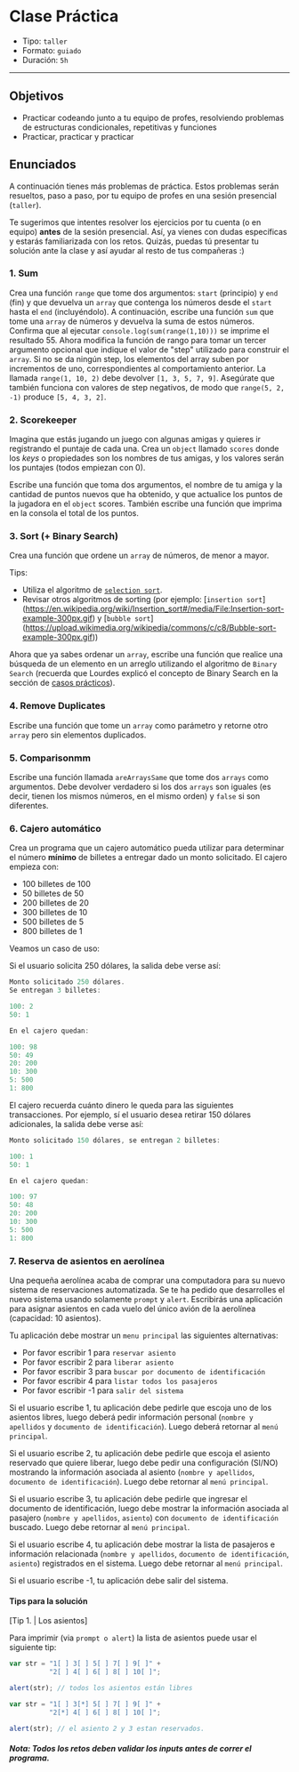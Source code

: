 # Clase Práctica

- Tipo: `taller`
- Formato: `guiado`
- Duración: `5h`

***

## Objetivos

- Practicar codeando junto a tu equipo de profes, resolviendo problemas de
  estructuras condicionales, repetitivas y funciones
- Practicar, practicar y practicar

## Enunciados

A continuación tienes más problemas de práctica. Estos problemas serán
resueltos, paso a paso, por tu equipo de profes en una sesión presencial
(`taller`).

Te sugerimos que intentes resolver los ejercicios por tu cuenta (o en equipo)
**antes** de la sesión presencial. Así, ya vienes con dudas específicas y
estarás familiarizada con los retos. Quizás, puedas tú presentar tu solución
ante la clase y así ayudar al resto de tus compañeras :)

### 1. Sum

Crea una función `range` que tome dos argumentos: `start` (principio) y `end`
(fin) y que devuelva un `array` que contenga los números desde el `start` hasta
el `end` (incluyéndolo). A continuación, escribe una función `sum` que tome una
`array` de números y devuelva la suma de estos números. Confirma que al
ejecutar `console.log(sum(range(1,10)))` se imprime el resultado 55.
Ahora modifica la función de rango para tomar un tercer argumento opcional que
indique el valor de "step" utilizado para construir el `array`. Si no se da
ningún step, los elementos del array suben por incrementos de uno,
correspondientes al comportamiento anterior. La llamada  `range(1, 10, 2)` debe
devolver `[1, 3, 5, 7, 9]`. Asegúrate que también funciona con valores de step
negativos, de modo que `range(5, 2, -1)` produce `[5, 4, 3, 2]`.

### 2. Scorekeeper

Imagina que estás jugando un juego con algunas amigas y quieres ir registrando
el puntaje de cada una. Crea un `object` llamado `scores` donde los _keys_ o
propiedades son los nombres de tus amigas, y los valores serán los puntajes
(todos empiezan con 0).

Escribe una función que toma dos argumentos, el nombre de tu amiga y la
cantidad de puntos nuevos que ha obtenido, y que actualice los puntos de la
jugadora en el `object` scores. También escribe una función que imprima en la
consola el total de los puntos.

### 3. Sort (+ Binary Search)

Crea una función que ordene un `array` de números, de menor a mayor.

Tips:

- Utiliza el algoritmo de [`selection sort`](https://en.wikipedia.org/wiki/Selection_sort).
- Revisar otros algoritmos de sorting (por ejemplo: [`insertion sort`]
(<https://en.wikipedia.org/wiki/Insertion_sort#/media/File:Insertion-sort-example-300px.gif>)
y [`bubble sort`]
(<https://upload.wikimedia.org/wikipedia/commons/c/c8/Bubble-sort-example-300px.gif>))

Ahora que ya sabes ordenar un `array`, escribe una función que realice una
búsqueda de un elemento en un arreglo utilizando el algoritmo de `Binary
Search` (recuerda que Lourdes explicó el concepto de Binary Search en la
sección de [casos prácticos](08-practical-cases)).

### 4. Remove Duplicates

Escribe una función que tome un `array` como parámetro y retorne otro `array`
pero sin elementos duplicados.

### 5. Comparisonmm

Escribe una función llamada `areArraysSame` que tome dos `arrays` como
argumentos. Debe devolver verdadero si los dos `arrays` son iguales (es decir,
tienen los mismos números, en el mismo orden) y `false` si son diferentes.

### 6. Cajero automático

Crea un programa que un cajero automático pueda utilizar para determinar el
número **mínimo** de billetes a entregar dado un monto solicitado. El cajero
empieza con:

- 100 billetes de 100
- 50 billetes de 50
- 200 billetes de 20
- 300 billetes de 10
- 500 billetes de 5
- 800 billetes de 1

Veamos un caso de uso:

Si el usuario solicita 250 dólares, la salida debe verse así:

```js
Monto solicitado 250 dólares.
Se entregan 3 billetes:

100: 2
50: 1

En el cajero quedan:

100: 98
50: 49
20: 200
10: 300
5: 500
1: 800
```

El cajero recuerda cuánto dinero le queda para las siguientes transacciones.
Por ejemplo, sí el usuario desea retirar 150 dólares adicionales, la salida
debe verse así:

```js
Monto solicitado 150 dólares, se entregan 2 billetes:

100: 1
50: 1

En el cajero quedan:

100: 97
50: 48
20: 200
10: 300
5: 500
1: 800
```

### 7. Reserva de asientos en aerolínea

Una pequeña aerolínea acaba de comprar una computadora para su nuevo sistema
de reservaciones automatizada. Se te ha pedido que desarrolles el nuevo sistema
usando solamente `prompt` y `alert`. Escribirás una aplicación para asignar
asientos en cada vuelo del único avión de la aerolínea (capacidad: 10
asientos).

Tu aplicación debe mostrar  un `menu principal` las siguientes alternativas:

- Por favor escribir 1 para `reservar asiento`
- Por favor escribir 2 para `liberar asiento`
- Por favor escribir 3 para `buscar por documento de identificación`
- Por favor escribir 4 para `listar todos los pasajeros`
- Por favor escribir -1 para `salir del sistema`

Si el usuario escribe 1, tu aplicación debe pedirle que escoja uno de los
asientos libres, luego deberá pedir información personal (`nombre y apellidos`
y `documento de identificación`). Luego deberá retornar al `menú principal`.

Si el usuario escribe 2, tu aplicación debe pedirle que escoja el asiento
reservado que quiere liberar, luego debe pedir una configuración (SI/NO)
mostrando la información asociada al asiento (`nombre y apellidos`, `documento
de identificación`). Luego debe retornar al `menú principal`.

Si el usuario escribe 3, tu aplicación debe pedirle que ingresar el documento
de identificación, luego debe mostrar la información asociada al pasajero
(`nombre y apellidos`, `asiento`) con `documento de identificación` buscado.
Luego debe retornar al `menú principal`.

Si el usuario escribe 4, tu aplicación debe mostrar la lista de pasajeros e
información relacionada (`nombre y apellidos`, `documento de identificación`,
`asiento`) registrados en el sistema. Luego debe retornar al `menú principal`.

Si el usuario escribe -1, tu aplicación debe salir del sistema.

#### Tips para la solución

[Tip 1. | Los asientos]

Para imprimir (via `prompt o alert`) la lista de asientos puede usar el
siguiente tip:

```js
var str = "1[ ] 3[ ] 5[ ] 7[ ] 9[ ]" +
          "2[ ] 4[ ] 6[ ] 8[ ] 10[ ]";

alert(str); // todos los asientos están libres

var str = "1[ ] 3[*] 5[ ] 7[ ] 9[ ]" +
          "2[*] 4[ ] 6[ ] 8[ ] 10[ ]";

alert(str); // el asiento 2 y 3 estan reservados.

```

##### _Nota: Todos los retos deben validar los inputs antes de correr el programa._
